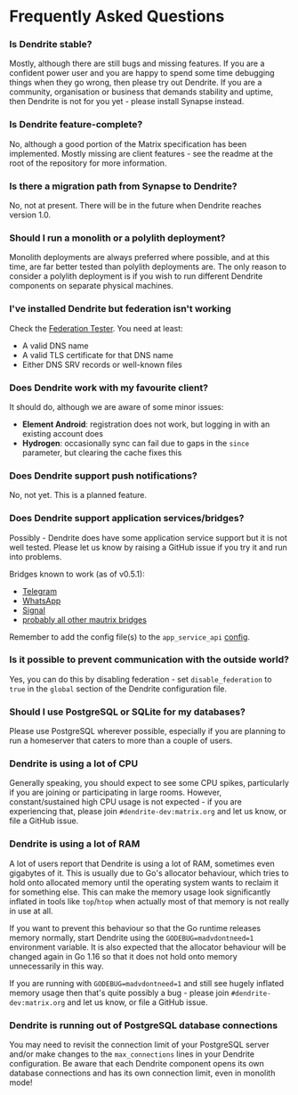 # Frequently Asked Questions

### Is Dendrite stable?

Mostly, although there are still bugs and missing features. If you are a confident power user and you are happy to spend some time debugging things when they go wrong, then please try out Dendrite. If you are a community, organisation or business that demands stability and uptime, then Dendrite is not for you yet - please install Synapse instead.

### Is Dendrite feature-complete?

No, although a good portion of the Matrix specification has been implemented. Mostly missing are client features - see the readme at the root of the repository for more information.

### Is there a migration path from Synapse to Dendrite?

No, not at present. There will be in the future when Dendrite reaches version 1.0.

### Should I run a monolith or a polylith deployment?

Monolith deployments are always preferred where possible, and at this time, are far better tested than polylith deployments are. The only reason to consider a polylith deployment is if you wish to run different Dendrite components on separate physical machines.

### I've installed Dendrite but federation isn't working

Check the [Federation Tester](https://federationtester.matrix.org). You need at least:

* A valid DNS name
* A valid TLS certificate for that DNS name
* Either DNS SRV records or well-known files

### Does Dendrite work with my favourite client?

It should do, although we are aware of some minor issues:

* **Element Android**: registration does not work, but logging in with an existing account does
* **Hydrogen**: occasionally sync can fail due to gaps in the `since` parameter, but clearing the cache fixes this

### Does Dendrite support push notifications?

No, not yet. This is a planned feature.

### Does Dendrite support application services/bridges?

Possibly - Dendrite does have some application service support but it is not well tested. Please let us know by raising a GitHub issue if you try it and run into problems.

Bridges known to work (as of v0.5.1):
- [Telegram](https://docs.mau.fi/bridges/python/telegram/index.html)
- [WhatsApp](https://docs.mau.fi/bridges/go/whatsapp/index.html)
- [Signal](https://docs.mau.fi/bridges/python/signal/index.html)
- [probably all other mautrix bridges](https://docs.mau.fi/bridges/)

Remember to add the config file(s) to the `app_service_api` [config](https://github.com/matrix-org/dendrite/blob/de38be469a23813921d01bef3e14e95faab2a59e/dendrite-config.yaml#L130-L131).

### Is it possible to prevent communication with the outside world?

Yes, you can do this by disabling federation - set `disable_federation` to `true` in the `global` section of the Dendrite configuration file. 

### Should I use PostgreSQL or SQLite for my databases?

Please use PostgreSQL wherever possible, especially if you are planning to run a homeserver that caters to more than a couple of users. 

### Dendrite is using a lot of CPU

Generally speaking, you should expect to see some CPU spikes, particularly if you are joining or participating in large rooms. However, constant/sustained high CPU usage is not expected - if you are experiencing that, please join `#dendrite-dev:matrix.org` and let us know, or file a GitHub issue.

### Dendrite is using a lot of RAM

A lot of users report that Dendrite is using a lot of RAM, sometimes even gigabytes of it. This is usually due to Go's allocator behaviour, which tries to hold onto allocated memory until the operating system wants to reclaim it for something else. This can make the memory usage look significantly inflated in tools like `top`/`htop` when actually most of that memory is not really in use at all.

If you want to prevent this behaviour so that the Go runtime releases memory normally, start Dendrite using the `GODEBUG=madvdontneed=1` environment variable. It is also expected that the allocator behaviour will be changed again in Go 1.16 so that it does not hold onto memory unnecessarily in this way.

If you are running with `GODEBUG=madvdontneed=1` and still see hugely inflated memory usage then that's quite possibly a bug - please join `#dendrite-dev:matrix.org` and let us know, or file a GitHub issue.

### Dendrite is running out of PostgreSQL database connections

You may need to revisit the connection limit of your PostgreSQL server and/or make changes to the `max_connections` lines in your Dendrite configuration. Be aware that each Dendrite component opens its own database connections and has its own connection limit, even in monolith mode!

